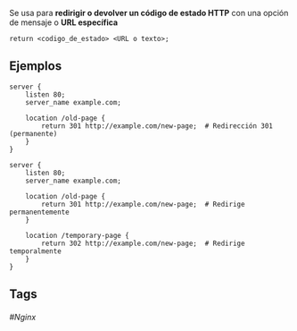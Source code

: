 Se usa para **redirigir o devolver un código de estado HTTP** con una opción de mensaje o **URL específica**

```nginx
return <codigo_de_estado> <URL o texto>;
```

## Ejemplos

```nginx
server {
    listen 80;
    server_name example.com;

    location /old-page {
        return 301 http://example.com/new-page;  # Redirección 301 (permanente)
    }
}
```

```nginx
server {
    listen 80;
    server_name example.com;

    location /old-page {
        return 301 http://example.com/new-page;  # Redirige permanentemente
    }

    location /temporary-page {
        return 302 http://example.com/new-page;  # Redirige temporalmente
    }
}
```

## Tags

###### #Nginx
